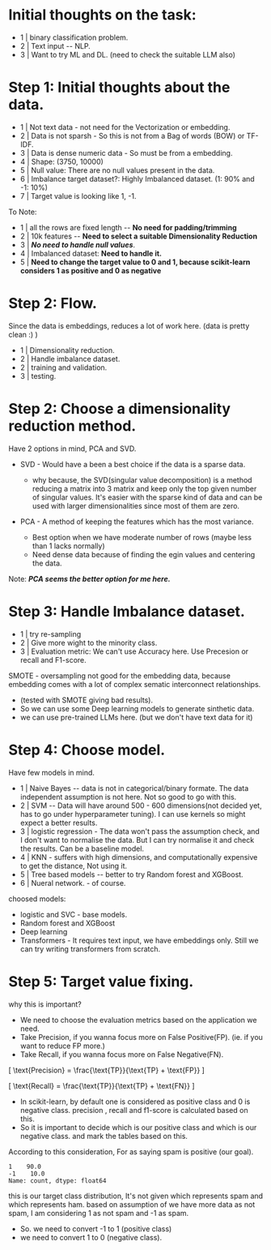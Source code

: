 # Initial thoughts on the task:
- 1 | binary classification problem.
- 2 | Text input -- NLP.
- 3 | Want to try ML and DL. (need to check the suitable LLM also)

# Step 1: Initial thoughts about the data.

- 1 | Not text data - not need for the Vectorization or embedding.
- 2 | Data is not sparsh - So this is not from a Bag of words (BOW) or TF-IDF.
- 3 | Data is dense numeric data - So must be from a embedding.
- 4 | Shape: (3750, 10000)
- 5 | Null value: There are no null values present in the data.
- 6 | Imbalance target dataset?: Highly Imbalanced dataset. (1: 90%  and -1: 10%)
- 7 | Target value is looking like 1, -1.

To Note:

- 1 | all the rows are fixed length -- **No need for padding/trimming**
- 2 | 10k features -- **Need to select a suitable Dimensionality Reduction**
- 3 | ***No need to handle null values***.
- 4 | Imbalanced dataset: **Need to handle it.**
- 5 | **Need to change the target value to 0 and 1, because scikit-learn considers 1 as positive and 0 as negative**

# Step 2: Flow.

Since the data is embeddings, reduces a lot of work here. (data is pretty clean :) )
- 1 | Dimensionality reduction.
- 2 | Handle imbalance dataset.
- 2 | training and validation.
- 3 | testing.

# Step 2: Choose a dimensionality reduction method.

Have 2 options in mind, PCA and SVD.

- SVD - Would have a been a best choice if the data is a sparse data.
    - why because, the SVD(singular value decomposition) is a method reducing a matrix into 3 matrix and keep only the top given number of singular values. It's easier with the sparse kind of data and can be used with larger dimensionalities since most of them are zero.

- PCA - A method of keeping the features which has the most variance.
    - Best option when we have moderate number of rows (maybe less than 1 lacks normally)
    - Need dense data because of finding the egin values and centering the data.

Note: ***PCA seems the better option for me here.***

# Step 3: Handle Imbalance dataset.
- 1 | try re-sampling
- 2 | Give more wight to the minority class.
- 3 | Evaluation metric: We can't use Accuracy here. Use Precesion or recall and F1-score.


SMOTE - oversampling not good for the embedding data, because embedding comes with a lot of complex sematic interconnect relationships.
- (tested with SMOTE giving bad results).
- So we can use some Deep learning models to generate sinthetic data.
- we can use pre-trained LLMs here. (but we don't have text data for it)

# Step 4: Choose model.
Have few models in mind.
- 1 | Naive Bayes -- data is not in categorical/binary formate. The data independent assumption is not here. Not so good to go with this.
- 2 | SVM -- Data will have around 500 - 600 dimensions(not decided yet, has to go under hyperparameter tuning). I can use kernels so might expect a better results.
- 3 | logistic regression - The data won't pass the assumption check, and I don't want to normalise the data. But I can try normalise it and check the results. Can be a baseline model.
- 4 | KNN - suffers with high dimensions, and computationally expensive to get the distance, Not using it.
- 5 | Tree based models -- better to try Random forest and XGBoost.
- 6 | Nueral network. - of course.

choosed models:
- logistic and SVC - base models.
- Random forest and XGBoost
- Deep learning
- Transformers - It requires text input, we have embeddings only. Still we can try writing transformers from scratch.

# Step 5: Target value fixing.

why this is important?
- We need to choose the evaluation metrics based on the application we need.
- Take Precision, if you wanna focus more on False Positive(FP). (ie. if you want to reduce FP more.)
- Take Recall, if you wanna focus more on False Negative(FN).

\[
\text{Precision} = \frac{\text{TP}}{\text{TP} + \text{FP}}
\]

\[
\text{Recall} = \frac{\text{TP}}{\text{TP} + \text{FN}}
\]

- In scikit-learn, by default one is considered as positive class and 0 is negative class. precision , recall and f1-score is calculated based on this.
- So it is important to decide which is our positive class and which is our negative class. and mark the tables based on this.

According to this consideration, For as saying spam is positive (our goal).
```
1    90.0
-1    10.0
Name: count, dtype: float64
```
this is our target class distribution, It's not given which represents spam and which represents ham. based on assumption of we have more data as not spam, I am considering 1 as not spam and -1 as spam.

- So. we need to convert -1 to 1 (positive class)
- we need to convert 1 to 0 (negative class).